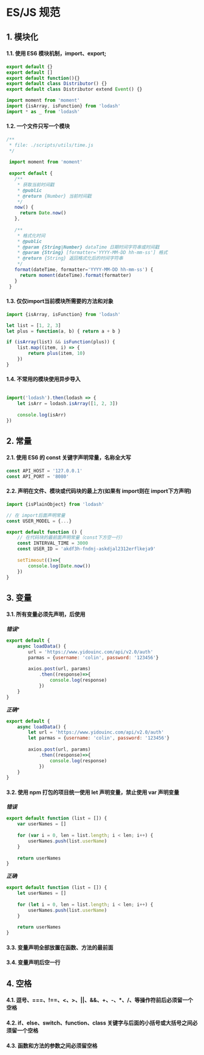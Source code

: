 # ES/JS 规范

## 1. 模块化
#### 1.1. 使用 ES6  模块机制，import、export;

```javascript
export default {}
export default []
export default function(){}
export default class Distributor() {}
export default class Distributor extend Event() {}

import moment from 'moment'
import {isArray, isFunction} from 'lodash'
import * as _ from 'lodash'
```

#### 1.2. 一个文件只写一个模块
```javascript
/**
 * file: ./scripts/utils/time.js
 */
 
 import moment from 'moment'
 
 export default {
   /**
    * 获取当前时间戳
    * @public
    * @return {Number} 当前时间戳
    */
   now() {
     return Date.now()
   },
   
   /**
    * 格式化时间
    * @public
    * @param {String|Number} dataTime 日期时间字符串或时间戳
    * @param {String} [formatter='YYYY-MM-DD hh-mm-ss'] 格式
    * @return {String} 返回格式化后的时间字符串
    */
   format(dateTime, formatter='YYYY-MM-DD hh-mm-ss') {
     return moment(dateTime).format(formatter)
   }
 }
```

#### 1.3. 仅仅import当前模块所需要的方法和对象

```javascript
import {isArray, isFunction} from 'lodash'

let list = [1, 2, 3]
let plus = function(a, b) { return a + b }

if (isArray(list) && isFunction(plus)) {
    list.map((item, i) => {
        return plus(item, 10)
    })
}
```

#### 1.4. 不常用的模块使用异步导入
```javascript

import('lodash').then(lodash => { 
    let isArr = lodash.isArray([1, 2, 3])
    
    console.log(isArr)
})

```


## 2. 常量
#### 2.1. 使用 ES6 的 const 关键字声明常量，名称全大写
```javascript
const API_HOST = '127.0.0.1'
const API_PORT = '8080'
```
#### 2.2. 声明在文件、模块或代码块的最上方(如果有 import则在 import下方声明)
```javascript
import {isPlainObject} from 'lodash'

// 在 import后面声明常量
const USER_MODEL = {...}
```

```javascript
export default function () {
    // 在代码块的最前面声明常量（const下方空一行）
    const INTERVAL_TIME = 3000
    const USER_ID = 'akdf3h-fndnj-askdjal2312erflkeja9'
    
    setTimeout(()=>{
        console.log(Date.now())
    })
}
```

## 3. 变量
#### 3.1. 所有变量必须先声明，后使用

***错误****

```javascript
export default {
    async loadData() {
        url = 'https://www.yidouinc.com/api/v2.0/auth'
        parmas = {username: 'colin', password: '123456'}
        
        axios.post(url, params)
            .then((response)=>{
                console.log(response)
            })
    }
}
```

***正确****

```javascript
export default {
    async loadData() {
        let url = 'https://www.yidouinc.com/api/v2.0/auth'
        let parmas = {username: 'colin', password: '123456'}
        
        axios.post(url, params)
            .then((response)=>{
                console.log(response)
            })
    }
}
```

#### 3.2. 使用 npm 打包的项目统一使用 let 声明变量，禁止使用 var 声明变量

***错误***
```javascript
export default function (list = []) {
    var userNames = []
    
    for (var i = 0, len = list.length; i < len; i++) {
        userNames.push(list.userName)
    }
    
    return userNames
}
```
***正确***
```javascript
export default function (list = []) {
    let userNames = []
    
    for (let i = 0, len = list.length; i < len; i++) {
        userNames.push(list.userName)
    }
    
    return userNames
}
```

#### 3.3. 变量声明全部放置在函数、方法的最前面
#### 3.4. 变量声明后空一行

## 4. 空格
#### 4.1. 逗号、===、!==、<、>、||、&&、+、-、*、/、等操作符前后必须留一个空格
#### 4.2. if、else、switch、function、class 关键字与后面的小括号或大括号之间必须留一个空格
#### 4.3. 函数和方法的参数之间必须留空格	